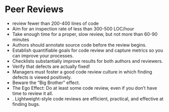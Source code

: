 # Peer Reviews
- review fewer than 200-400 lines of code
- Aim for an inspection rate of less than 300-500 LOC/hour
- Take enough time for a proper, slow review, but not more than 60-90 minutes
-  Authors should annotate source code before the review begins.
- Establish quantifiable goals for code review and capture metrics so you can improve your
processes.
- Checklists substantially improve results for both authors and reviewers.
- Verify that defects are actually fixed!
- Managers must foster a good code review culture in which finding defects is viewed
positively.
- Beware the “Big Brother” effect.
- The Ego Effect: Do at least some code review, even if you don’t have time to review it all.
- . Lightweight-style code reviews are efficient, practical, and effective at finding bugs.
